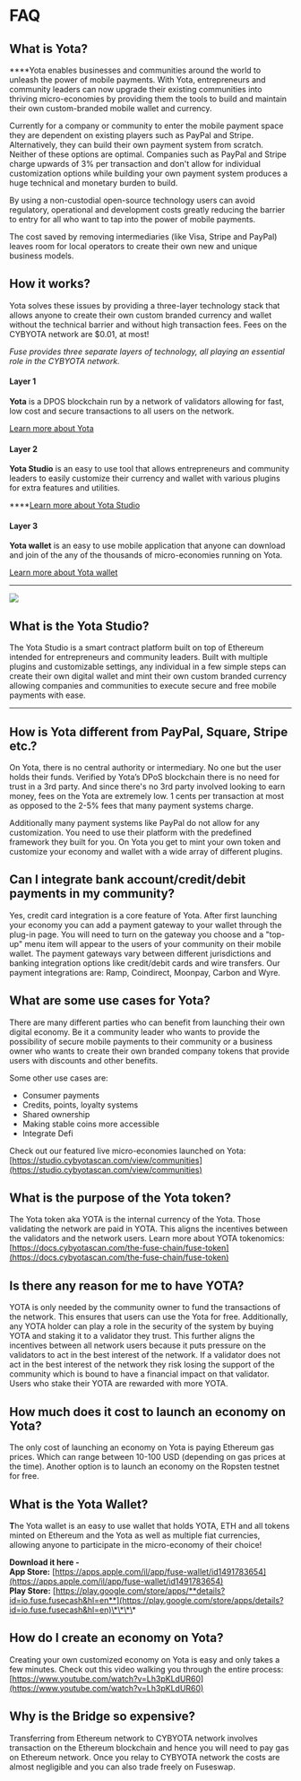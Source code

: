 # FAQ

## What is Yota?

  
****Yota enables businesses and communities around the world to unleash the power of mobile payments. With Yota, entrepreneurs and community leaders can now upgrade their existing communities into thriving micro-economies by providing them the tools to build and maintain their own custom-branded mobile wallet and currency. 

Currently for a company or community to enter the mobile payment space they are dependent on existing players such as PayPal and Stripe. Alternatively, they can build their own payment system from scratch. Neither of these options are optimal. Companies such as PayPal and Stripe charge upwards of 3% per transaction and don't allow for individual customization options while building your own payment system produces a huge technical and monetary burden to build. 

By using a non-custodial open-source technology users can avoid regulatory, operational and development costs greatly reducing the barrier to entry for all who want to tap into the power of mobile payments. 

The cost saved by removing intermediaries \(like Visa, Stripe and PayPal\) leaves room for local operators to create their own new and unique business models.



## How it works? 

Yota solves these issues by providing a three-layer technology stack that allows anyone to create their own custom branded currency and wallet without the technical barrier and without high transaction fees. Fees on the CYBYOTA network are $0.01, at most!

_Fuse provides three separate layers of technology, all playing an essential role in the CYBYOTA network._ 

#### **Layer 1**

**Yota** is a DPOS blockchain run by a network of validators allowing for fast, low cost and secure transactions to all users on the network. 

[Learn more about Yota](https://docs.cybyotascan.com/become-a-validator/how-to-become-a-validator)

#### **Layer 2**

**Yota Studio** is an easy to use tool that allows entrepreneurs and community leaders to easily customize their currency and wallet with various plugins for extra features and utilities.   
  
****[Learn more about Yota Studio](https://docs.cybyotascan.com/the-fuse-studio/overview)

#### **Layer 3**

**Yota wallet** is an easy to use mobile application that anyone can download and join of the any of the thousands of micro-economies running on Yota. 

[Learn more about Yota wallet](https://docs.cybyotascan.com/the-mobile-wallet/overview)  
****

![](../.gitbook/assets/stack-faq.jpg)

## **What is the Yota Studio?**

The Yota Studio is a smart contract platform built on top of Ethereum intended for entrepreneurs and community leaders. Built with multiple plugins and customizable settings, any individual in a few simple steps can create their own digital wallet and mint their own custom branded currency allowing companies and communities to execute secure and free mobile payments with ease.   
****

## **How is Yota different from PayPal, Square, Stripe etc.?** 

On Yota, there is no central authority or intermediary. No one but the user holds their funds. Verified by Yota’s DPoS blockchain there is no need for trust in a 3rd party. And since there's no 3rd party involved looking to earn money, fees on the Yota are extremely low. 1 cents per transaction at most as opposed to the 2-5% fees that many payment systems charge. 

Additionally many payment systems like PayPal do not allow for any customization. You need to use their platform with the predefined framework they built for you. On Yota you get to mint your own token and customize your economy and wallet with a wide array of different plugins. 

## **Can I integrate bank account/credit/debit payments in my community?**

Yes, credit card integration is a core feature of Yota. After first launching your economy you can add a payment gateway to your wallet through the plug-in page. You will need to turn on the gateway you choose and a "top-up" menu item will appear to the users of your community on their mobile wallet. The payment gateways vary between different jurisdictions and banking integration options like credit/debit cards and wire transfers. Our payment integrations are: Ramp, Coindirect, Moonpay, Carbon and Wyre.

## **What are some use cases for Yota?** 

There are many different parties who can benefit from launching their own digital economy. Be it a community leader who wants to provide the possibility of secure mobile payments to their community or a business owner who wants to create their own branded company tokens that provide users with discounts and other benefits. 

Some other use cases are:

* Consumer payments
* Credits, points, loyalty systems
* Shared ownership
* Making stable coins more accessible
* Integrate Defi

Check out our featured live micro-economies launched on Yota: [https://studio.cybyotascan.com/view/communities](https://studio.cybyotascan.com/view/communities)

## **What is the purpose of the Yota token?** 

The Yota token aka YOTA is the internal currency of the Yota.  Those validating the network are paid in YOTA. This aligns the incentives between the validators and the network users. Learn more about YOTA tokenomics: [https://docs.cybyotascan.com/the-fuse-chain/fuse-token](https://docs.cybyotascan.com/the-fuse-chain/fuse-token)

## **Is there any reason for me to have YOTA?** 

YOTA is only needed by the community owner to fund the transactions of the network. This ensures that users can use the Yota for free. Additionally, any YOTA holder can play a role in the security of the system by buying YOTA and staking it to a validator they trust. This further aligns the incentives between all network users because it puts pressure on the validators to act in the best interest of the network. If a validator does not act in the best interest of the network they risk losing the support of the community which is bound to have a financial impact on that validator. Users who stake their YOTA are rewarded with more YOTA. 

## **How much does it cost to launch an economy on Yota?**

The only cost of launching an economy on Yota is paying Ethereum gas prices. Which can range between 10-100 USD \(depending on gas prices at the time\). Another option is to launch an economy on the Ropsten testnet for free. 

## **What is the Yota Wallet?** 

**T**he Yota wallet is an easy to use wallet that holds YOTA, ETH and all tokens minted on Ethereum and the Yota as well as multiple fiat currencies, allowing anyone to participate in the micro-economy of their choice!  
  
**Download it here -   
App Store:** [https://apps.apple.com/il/app/fuse-wallet/id1491783654](https://apps.apple.com/il/app/fuse-wallet/id1491783654)  
**Play Store:** [https://play.google.com/store/apps/**details?id=io.fuse.fusecash&hl=en**](https://play.google.com/store/apps/details?id=io.fuse.fusecash&hl=en)\*\*\*\*

## **How do I create an economy on Yota?**

Creating your own customized economy on Yota is easy and only takes a few minutes. Check out this video walking you through the entire process: [https://www.youtube.com/watch?v=Lh3pKLdUR60](https://www.youtube.com/watch?v=Lh3pKLdUR60)

## Why is the Bridge so expensive? 

Transferring from Ethereum network to CYBYOTA network involves transaction on the Ethereum blockchain and hence you will need to pay gas on Ethereum network. Once you relay to CYBYOTA network the costs are almost negligible and you can also trade freely on Fuseswap.

